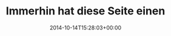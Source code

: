 ---
retweeted: false
source: <a href="http://twitter.com" rel="nofollow">Twitter Web Client</a>
entities:
  hashtags: []
  symbols: []
  user_mentions: []
  urls:
  - url: http://t.co/NgzkpxiwGN
    expanded_url: http://www.customs.gov.au/site/offshore-communication-campaign-people-smuggling.asp
    display_url: customs.gov.au/site/offshore-…
    indices:
    - '0'
    - '22'
display_text_range:
- '0'
- '107'
favorite_count: '0'
id_str: '522046180990398465'
truncated: false
retweet_count: '0'
id: '522046180990398465'
possibly_sensitive: false
created_at: Tue Oct 14 15:28:03 +0000 2014
favorited: false
full_text: |-
  Immerhin hat diese Seite einen Knopf »Is there anything wrong with this page«.

  :-[
lang: en
quote_url: http://www.customs.gov.au/site/offshore-communication-campaign-people-smuggling.asp
tags:
- pesos:twitter
date: '2014-10-14T15:28:03+00:00'
src: https://twitter.com/bascht/status/522046180990398465
original_url: https://twitter.com/bascht/status/522046180990398465
type: twitter_tweet
text: |-
  Immerhin hat diese Seite einen Knopf »Is there anything wrong with this page«.

  :-[
title: 'Immerhin hat diese Seite einen '

---